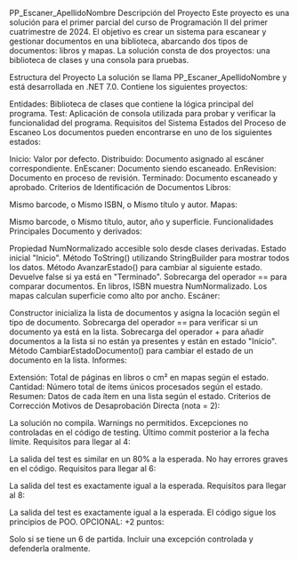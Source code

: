
PP_Escaner_ApellidoNombre
Descripción del Proyecto
Este proyecto es una solución para el primer parcial del curso de Programación II del primer cuatrimestre de 2024. El objetivo es crear un sistema para escanear y gestionar documentos en una biblioteca, abarcando dos tipos de documentos: libros y mapas. La solución consta de dos proyectos: una biblioteca de clases y una consola para pruebas.

Estructura del Proyecto
La solución se llama PP_Escaner_ApellidoNombre y está desarrollada en .NET 7.0. Contiene los siguientes proyectos:

Entidades: Biblioteca de clases que contiene la lógica principal del programa.
Test: Aplicación de consola utilizada para probar y verificar la funcionalidad del programa.
Requisitos del Sistema
Estados del Proceso de Escaneo
Los documentos pueden encontrarse en uno de los siguientes estados:

Inicio: Valor por defecto.
Distribuido: Documento asignado al escáner correspondiente.
EnEscaner: Documento siendo escaneado.
EnRevision: Documento en proceso de revisión.
Terminado: Documento escaneado y aprobado.
Criterios de Identificación de Documentos
Libros:

Mismo barcode, o
Mismo ISBN, o
Mismo título y autor.
Mapas:

Mismo barcode, o
Mismo título, autor, año y superficie.
Funcionalidades Principales
Documento y derivados:

Propiedad NumNormalizado accesible solo desde clases derivadas.
Estado inicial "Inicio".
Método ToString() utilizando StringBuilder para mostrar todos los datos.
Método AvanzarEstado() para cambiar al siguiente estado. Devuelve false si ya está en "Terminado".
Sobrecarga del operador == para comparar documentos.
En libros, ISBN muestra NumNormalizado.
Los mapas calculan superficie como alto por ancho.
Escáner:

Constructor inicializa la lista de documentos y asigna la locación según el tipo de documento.
Sobrecarga del operador == para verificar si un documento ya está en la lista.
Sobrecarga del operador + para añadir documentos a la lista si no están ya presentes y están en estado "Inicio".
Método CambiarEstadoDocumento() para cambiar el estado de un documento en la lista.
Informes:

Extensión: Total de páginas en libros o cm² en mapas según el estado.
Cantidad: Número total de ítems únicos procesados según el estado.
Resumen: Datos de cada ítem en una lista según el estado.
Criterios de Corrección
Motivos de Desaprobación Directa (nota = 2):

La solución no compila.
Warnings no permitidos.
Excepciones no controladas en el código de testing.
Último commit posterior a la fecha límite.
Requisitos para llegar al 4:

La salida del test es similar en un 80% a la esperada.
No hay errores graves en el código.
Requisitos para llegar al 6:

La salida del test es exactamente igual a la esperada.
Requisitos para llegar al 8:

La salida del test es exactamente igual a la esperada.
El código sigue los principios de POO.
OPCIONAL: +2 puntos:

Solo si se tiene un 6 de partida.
Incluir una excepción controlada y defenderla oralmente.
